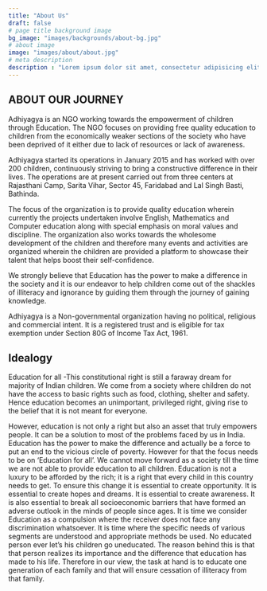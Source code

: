 ```yaml
---
title: "About Us"
draft: false
# page title background image
bg_image: "images/backgrounds/about-bg.jpg"
# about image
image: "images/about/about.jpg"
# meta description
description : "Lorem ipsum dolor sit amet, consectetur adipisicing elit, sed do eiusmod tempor incididunt ut labore. dolore magna aliqua. Ut enim ad minim veniam, quis nostrud."
---
```


## ABOUT OUR JOURNEY

Adhiyagya is an NGO working towards the empowerment of children through Education. The NGO focuses on providing free quality education to children from the economically weaker sections of the society who have been deprived of it either due to lack of resources or lack of awareness.

Adhiyagya started its operations in January 2015 and has worked with over 200 children, continuously striving to bring a constructive difference in their lives. The operations are at present carried out from three centers at Rajasthani Camp, Sarita Vihar, Sector 45, Faridabad and Lal Singh Basti, Bathinda.

The focus of the organization is to provide quality education wherein currently the projects undertaken involve English, Mathematics and Computer education along with special emphasis on moral values and discipline. The organization also works towards the wholesome development of the children and therefore many events and activities are organized wherein the children are provided a platform to showcase their talent that helps boost their self-confidence.

We strongly believe that Education has the power to make a difference in the society and it is our endeavor to help children come out of the shackles of illiteracy and ignorance by guiding them through the journey of gaining knowledge.

Adhiyagya is a Non-governmental organization having no political, religious and commercial intent. It is a registered trust and is eligible for tax exemption under Section 80G of Income Tax Act, 1961.

## Idealogy
Education for all -This constitutional right is still a faraway dream for majority of Indian children. We come from a society where children do not have the access to basic rights such as food, clothing, shelter and safety. Hence education becomes an unimportant, privileged right, giving rise to the belief that it is not meant for everyone.

However, education is not only a right but also an asset that truly empowers people. It can be a solution to most of the problems faced by us in India. Education has the power to make the difference and actually be a force to put an end to the vicious circle of poverty. However for that the focus needs to be on ‘Education for all’. We cannot move forward as a society till the time we are not able to provide education to all children. Education is not a luxury to be afforded by the rich; it is a right that every child in this country needs to get. To ensure this change it is essential to create opportunity. It is essential to create hopes and dreams. It is essential to create awareness. It is also essential to break all socioeconomic barriers that have formed an adverse outlook in the minds of people since ages. It is time we consider Education as a compulsion where the receiver does not face any discrimination whatsoever. It is time where the specific needs of various segments are understood and appropriate methods be used. No educated person ever let’s his children go uneducated. The reason behind this is that that person realizes its importance and the difference that education has made to his life. Therefore in our view, the task at hand is to educate one generation of each family and that will ensure cessation of illiteracy from that family.
